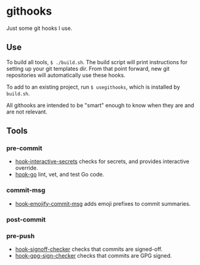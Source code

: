 # githooks

Just some git hooks I use.

## Use

To build all tools, `$ ./build.sh`. The build script will print instructions for
setting up your git templates dir. From that point forward, new git repositories
will automatically use these hooks.

To add to an existing project, run `$ usegithooks`, which is installed by `build.sh`.

All githooks are intended to be "smart" enough to know when they are and are not
relevant.

## Tools

### pre-commit

* [hook-interactive-secrets](./cmd/hook-interactive-secrets) checks for secrets,
and provides interactive override.
* [hook-go](./cmd/hook-go) lint, vet, and test Go code.

### commit-msg

* [hook-emojify-commit-msg](./cmd/hook-emojify-commit-msg) adds emoji prefixes to
commit summaries.

### post-commit

### pre-push

* [hook-signoff-checker](./cmd/hook-signoff-checker) checks that commits are signed-off.
* [hook-gpg-sign-checker](./cmd/hook-gpg-sign-checker) checks that commits are GPG signed.
